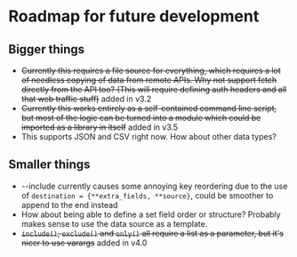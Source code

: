 # Roadmap for future development

## Bigger things

* ~~Currently this requires a file source for everything, which requires a lot of needless copying of data from remote APIs. Why not support fetch directly from the API too? (This will require defining auth headers and all that web traffic stuff)~~ added in v3.2
* ~~Currently this works entirely as a self-contained command line script, but most of the logic can be turned into a module which could be imported as a library in itself~~ added in v3.5
* This supports JSON and CSV right now. How about other data types?

## Smaller things

* --include currently causes some annoying key reordering due to the use of `destination = {**extra_fields, **source}`, could be smoother to append to the end instead
* How about being able to define a set field order or structure? Probably makes sense to use the data source as a template.
* ~~`include()`, `exclude()` and `only()` all require a list as a parameter, but it's nicer to use varargs~~ added in v4.0
